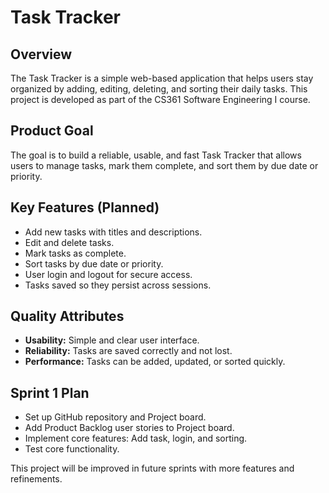 # Task Tracker

## Overview
The Task Tracker is a simple web-based application that helps users stay organized by adding, editing, deleting, and sorting their daily tasks. This project is developed as part of the CS361 Software Engineering I course.

## Product Goal
The goal is to build a reliable, usable, and fast Task Tracker that allows users to manage tasks, mark them complete, and sort them by due date or priority.

## Key Features (Planned)
- Add new tasks with titles and descriptions.
- Edit and delete tasks.
- Mark tasks as complete.
- Sort tasks by due date or priority.
- User login and logout for secure access.
- Tasks saved so they persist across sessions.

## Quality Attributes
- **Usability:** Simple and clear user interface.
- **Reliability:** Tasks are saved correctly and not lost.
- **Performance:** Tasks can be added, updated, or sorted quickly.

## Sprint 1 Plan
- Set up GitHub repository and Project board.
- Add Product Backlog user stories to Project board.
- Implement core features: Add task, login, and sorting.
- Test core functionality.


This project will be improved in future sprints with more features and refinements.
